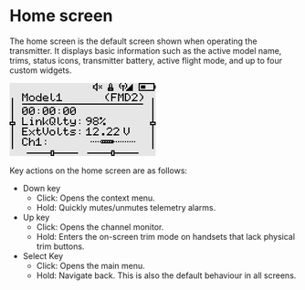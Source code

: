 # Home screen

The home screen is the default screen shown when operating the transmitter. It displays basic information such as the active model name, trims, status icons, transmitter battery, active flight mode, and up to four custom widgets.

<p align="left">
<img src="images/img38.png"/>
</p>

Key actions on the home screen are as follows:

- Down key
    - Click: Opens the context menu.
    - Hold:  Quickly mutes/unmutes telemetry alarms.
- Up key
    - Click: Opens the channel monitor.
    - Hold:  Enters the on-screen trim mode on handsets that lack physical trim buttons.
- Select Key
    - Click: Opens the main menu.
    - Hold: Navigate back. This is also the default behaviour in all screens.

